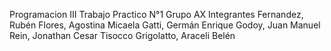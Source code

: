 Programacion III Trabajo Practico N°1
Grupo AX
Integrantes
Fernandez, Rubén
Flores, Agostina Micaela
Gatti, Germán Enrique
Godoy, Juan Manuel
Rein, Jonathan Cesar
Tisocco Grigolatto, Araceli Belén
